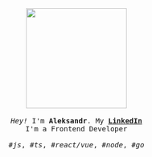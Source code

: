 <p align="center">

  <br>
  <br>
  
  <img width="200" src="https://github.com/aychernov/aychernov/blob/main/code.gif">
 
  <br>
  <br>
  
  <samp>
    <i>Hey!</i> I'm <b>Aleksandr</b>.
    My <a href='https://www.linkedin.com/in/chernovay/'><b>LinkedIn</b></a> 
    <br> 
    I'm a Frontend Developer
    <br>
    <br>
    <i>#js</i>, <i>#ts</i>, <i>#react/vue</i>, <i>#node</i>, <i>#go</i>
  </samp>
  
  <br>
  <br>
  <br>
  <br>
  <br>

</p>
